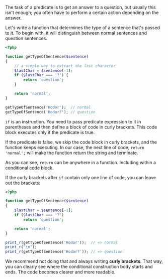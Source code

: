 
The task of a predicate is to get an answer to a question, but usually this isn't enough; you often have to perform a certain action depending on the answer.

Let's write a function that determines the type of a sentence that's passed to it. To begin with, it will distinguish between normal sentences and question sentences.

```php
<?php

function getTypeOfSentence($sentence)
{
    // a simple way to extract the last character
    $lastChar = $sentence[-1];
    if ($lastChar === '?') {
        return 'question';
    }

    return 'normal';
}

getTypeOfSentence('Hodor');  // normal
getTypeOfSentence('Hodor?'); // question
```

`if` is an instruction. You need to pass predicate expression to it in parentheses and then define a block of code in curly brackets. This code block executes only if the predicate is true.

If the predicate is false, we skip the code block in curly brackets, and the function keeps executing. In our case, the next line of code, `return 'normal';` will make the function return the string and terminate.

As you can see, `return` can be anywhere in a function. Including within a conditional code block.

If the curly brackets after `if` contain only one line of code, you can leave out the brackets:

```php
<?php

function getTypeOfSentence($sentence)
{
    $lastChar = $sentence[-1];
    if ($lastChar === '?')
        return 'question';

    return 'normal';
}

print_r(getTypeOfSentence('Hodor'));  // => normal
print_r("\n");
print_r(getTypeOfSentence('Hodor?')); // => question
```

We recommend not doing that and always writing **curly brackets**. That way, you can clearly see where the conditional construction body starts and ends. The code becomes clearer and more readable.
